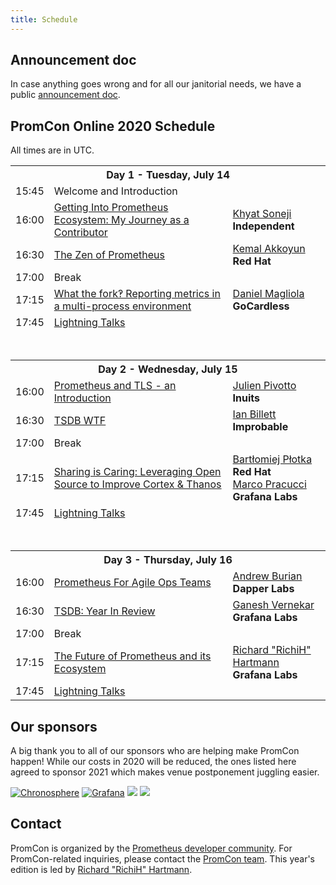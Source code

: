 ```yaml
---
title: Schedule
---
```


## Announcement doc

In case anything goes wrong and for all our janitorial needs, we have a public [announcement doc](https://docs.google.com/document/d/1bF2Ae6r9X4ZC5GpoYr6noWV8zXlLa1uERQV8cl3DBDU/edit).

## PromCon Online 2020 Schedule

All times are in UTC.

<table class="table schedule-table">
  <tr class="day">
    <th colspan="3">Day 1 - Tuesday, July 14</th>
  </tr>
  <tr class="talk">
    <td>15:45</td>
    <td>Welcome and Introduction</td>
    <td></td>
  </tr>
  <tr class="talk">
    <td>16:00</td>
    <td>
      <a href="/2020-online/talks/getting-into-prometheus-ecosystem--my-journey-as-a-contributor">
        Getting Into Prometheus Ecosystem: My Journey as a Contributor
      </a>
    </td>
    <td>
      <a href="/2020-online/speakers/khyat-soneji">Khyat Soneji</a>
      <br>
      <b>Independent</b>
    </td>
  </tr>
  <tr class="talk">
    <td>16:30</td>
    <td>
      <a href="/2020-online/talks/the-zen-of-prometheus">
        The Zen of Prometheus
      </a>
    </td>
    <td>
      <a href="/2020-online/speakers/kemal-akkoyun">Kemal Akkoyun</a>
      <br>
      <b>Red Hat</b>
    </td>
  </tr>
  <tr class="break">
    <td>17:00</td>
    <td>Break</td>
    <td></td>
  </tr>
  <tr class="talk">
    <td>17:15</td>
    <td>
      <a href="/2020-online/talks/what-the-fork-reporting-metrics-in-a-multi-process-environment">
        What the fork‽ Reporting metrics in a multi-process environment
      </a>
    </td>
    <td>
      <a href="/2020-online/speakers/daniel-magliola">Daniel Magliola</a>
      <br>
      <b>GoCardless</b>
    </td>
  </tr>
  <tr class="talk">
    <td>17:45</td>
    <td>
      <a href="/2020-online/talks/lightning-talks-day1">
        Lightning Talks
      </a>
    </td>
    <td></td>
  </tr>


  <tr>
    <td colspan="3">
      <br><br>
    </td>
  </tr>
  <tr class="day">
    <th colspan="3">Day 2 - Wednesday, July 15</th>
  </tr>
  <tr class="talk">
    <td>16:00</td>
    <td>
      <a href="/2020-online/talks/prometheus-and-tls---an-introduction">
        Prometheus and TLS - an Introduction
      </a>
    </td>
    <td>
      <a href="/2020-online/speakers/julien-pivotto">Julien Pivotto</a>
      <br>
      <b>Inuits</b>
    </td>
  </tr>
  <tr class="talk">
    <td>16:30</td>
    <td>
      <a href="/2020-online/talks/tsdb-wtf">
        TSDB WTF
      </a>
    </td>
    <td>
      <a href="/2020-online/speakers/ian-billett">Ian Billett</a>
      <br>
      <b>Improbable</b>
    </td>
  </tr>
  <tr class="break">
    <td>17:00</td>
    <td>Break</td>
    <td></td>
  </tr>
  <tr class="talk">
    <td>17:15</td>
    <td>
      <a href="/2020-online/talks/sharing-is-caring--leveraging-open-source-to-improve-cortex---thanos">
        Sharing is Caring: Leveraging Open Source to Improve Cortex & Thanos
      </a>
    </td>
    <td>
      <a href="/2020-online/speakers/bartlomiej-plotka">Bartłomiej Płotka</a>
      <br>
      <b>Red Hat</b>
      <br>
      <a href="/2020-online/speakers/marco-pracucci">Marco Pracucci</a>
      <br>
      <b>Grafana Labs</b>
    </td>
  </tr>
  <tr class="talk">
    <td>17:45</td>
    <td>
      <a href="/2020-online/talks/lightning-talks-day2">
        Lightning Talks
      </a>
    </td>
    <td></td>
  </tr>

  <tr>
    <td colspan="3">
      <br><br>
    </td>
  </tr>
  <tr class="day">
    <th colspan="3">Day 3 - Thursday, July 16</th>
  </tr>
  <tr class="talk">
    <td>16:00</td>
    <td>
      <a href="/2020-online/talks/prometheus-for-agile-ops-teams">
        Prometheus For Agile Ops Teams
      </a>
    </td>
    <td>
      <a href="/2020-online/speakers/andrew-burian">Andrew Burian</a>
      <br>
      <b>Dapper Labs</b>
    </td>
  </tr>
  <tr class="talk">
    <td>16:30</td>
    <td>
      <a href="/2020-online/talks/tsdb--year-in-review">
        TSDB: Year In Review
      </a>
    </td>
    <td>
      <a href="/2020-online/speakers/ganesh-vernekar">Ganesh Vernekar</a>
      <br>
      <b>Grafana Labs</b>
    </td>
  </tr>
  <tr class="break">
    <td>17:00</td>
    <td>Break</td>
    <td></td>
  </tr>
  <tr class="talk">
    <td>17:15</td>
    <td>
      <a href="/2020-online/talks/the-future-of-prometheus-and-its-ecosystem">
        The Future of Prometheus and its Ecosystem 
      </a>
    </td>
    <td>
      <a href="/2020-online/speakers/richard-hartmann">Richard "RichiH" Hartmann</a>
      <br>
      <b>Grafana Labs</b>
    </td>
  </tr>
  <tr class="talk">
    <td>17:45</td>
    <td>
      <a href="/2020-online/talks/lightning-talks-day3">
        Lightning Talks
      </a>
    </td>
    <td></td>
  </tr>
</table>

## Our sponsors

A big thank you to all of our sponsors who are helping make PromCon happen! While our costs in 2020 will be reduced, the ones listed here agreed to sponsor 2021 which makes venue postponement juggling easier.

<div class="sponsor-logos">
  <a href="https://chronosphere.io/"><img alt="Chronosphere" src="/assets/Chronosphere_vertical_logo.svg" class="logo"/></a>
  <a href="https://www.grafana.com/"><img alt="Grafana" src="/assets/grafana_labs_logo_light.svg" class="logo"/></a>
  <a href="https://www.robustperception.io/"><img src="/assets/robust_perception_logo.png" class="logo"/></a>
  <a href="https://www.timescale.com/"><img src="/assets/timescale_logo.svg" class="logo"/></a>
</div>

## Contact

PromCon is organized by the [Prometheus developer community](https://prometheus.io/community/). For PromCon-related inquiries, please contact the [PromCon team](mailto:promcon-organizers@googlegroups.com). This year's edition is led by [Richard "RichiH" Hartmann](https://twitter.com/TwitchiH).
